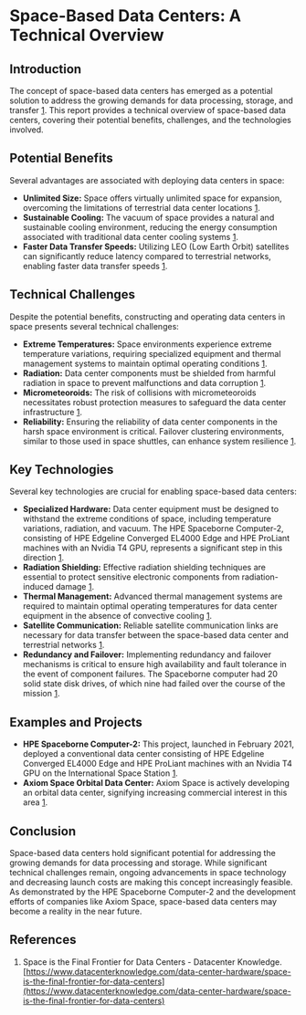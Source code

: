 # Space-Based Data Centers: A Technical Overview

## Introduction

The concept of space-based data centers has emerged as a potential solution to address the growing demands for data processing, storage, and transfer [1](https://www.datacenterknowledge.com/data-center-hardware/space-is-the-final-frontier-for-data-centers). This report provides a technical overview of space-based data centers, covering their potential benefits, challenges, and the technologies involved.

## Potential Benefits

Several advantages are associated with deploying data centers in space:

*   **Unlimited Size:** Space offers virtually unlimited space for expansion, overcoming the limitations of terrestrial data center locations [1](https://www.datacenterknowledge.com/data-center-hardware/space-is-the-final-frontier-for-data-centers).
*   **Sustainable Cooling:** The vacuum of space provides a natural and sustainable cooling environment, reducing the energy consumption associated with traditional data center cooling systems [1](https://www.datacenterknowledge.com/data-center-hardware/space-is-the-final-frontier-for-data-centers).
*   **Faster Data Transfer Speeds:** Utilizing LEO (Low Earth Orbit) satellites can significantly reduce latency compared to terrestrial networks, enabling faster data transfer speeds [1](https://www.datacenterknowledge.com/data-center-hardware/space-is-the-final-frontier-for-data-centers).

## Technical Challenges

Despite the potential benefits, constructing and operating data centers in space presents several technical challenges:

*   **Extreme Temperatures:** Space environments experience extreme temperature variations, requiring specialized equipment and thermal management systems to maintain optimal operating conditions [1](https://www.datacenterknowledge.com/data-center-hardware/space-is-the-final-frontier-for-data-centers).
*   **Radiation:** Data center components must be shielded from harmful radiation in space to prevent malfunctions and data corruption [1](https://www.datacenterknowledge.com/data-center-hardware/space-is-the-final-frontier-for-data-centers).
*   **Micrometeoroids:** The risk of collisions with micrometeoroids necessitates robust protection measures to safeguard the data center infrastructure [1](https://www.datacenterknowledge.com/data-center-hardware/space-is-the-final-frontier-for-data-centers).
*   **Reliability:** Ensuring the reliability of data center components in the harsh space environment is critical. Failover clustering environments, similar to those used in space shuttles, can enhance system resilience [1](https://www.datacenterknowledge.com/data-center-hardware/space-is-the-final-frontier-for-data-centers).

## Key Technologies

Several key technologies are crucial for enabling space-based data centers:

*   **Specialized Hardware:** Data center equipment must be designed to withstand the extreme conditions of space, including temperature variations, radiation, and vacuum. The HPE Spaceborne Computer-2, consisting of HPE Edgeline Converged EL4000 Edge and HPE ProLiant machines with an Nvidia T4 GPU, represents a significant step in this direction [1](https://www.datacenterknowledge.com/data-center-hardware/space-is-the-final-frontier-for-data-centers).
*   **Radiation Shielding:** Effective radiation shielding techniques are essential to protect sensitive electronic components from radiation-induced damage [1](https://www.datacenterknowledge.com/data-center-hardware/space-is-the-final-frontier-for-data-centers).
*   **Thermal Management:** Advanced thermal management systems are required to maintain optimal operating temperatures for data center equipment in the absence of convective cooling [1](https://www.datacenterknowledge.com/data-center-hardware/space-is-the-final-frontier-for-data-centers).
*   **Satellite Communication:** Reliable satellite communication links are necessary for data transfer between the space-based data center and terrestrial networks [1](https://www.datacenterknowledge.com/data-center-hardware/space-is-the-final-frontier-for-data-centers).
*   **Redundancy and Failover:** Implementing redundancy and failover mechanisms is critical to ensure high availability and fault tolerance in the event of component failures. The Spaceborne computer had 20 solid state disk drives, of which nine had failed over the course of the mission [1](https://www.datacenterknowledge.com/data-center-hardware/space-is-the-final-frontier-for-data-centers).

## Examples and Projects

*   **HPE Spaceborne Computer-2:** This project, launched in February 2021, deployed a conventional data center consisting of HPE Edgeline Converged EL4000 Edge and HPE ProLiant machines with an Nvidia T4 GPU on the International Space Station [1](https://www.datacenterknowledge.com/data-center-hardware/space-is-the-final-frontier-for-data-centers).
*   **Axiom Space Orbital Data Center:** Axiom Space is actively developing an orbital data center, signifying increasing commercial interest in this area [1](https://www.datacenterknowledge.com/data-center-hardware/space-is-the-final-frontier-for-data-centers).

## Conclusion

Space-based data centers hold significant potential for addressing the growing demands for data processing and storage. While significant technical challenges remain, ongoing advancements in space technology and decreasing launch costs are making this concept increasingly feasible. As demonstrated by the HPE Spaceborne Computer-2 and the development efforts of companies like Axiom Space, space-based data centers may become a reality in the near future.

## References

1.  Space is the Final Frontier for Data Centers - Datacenter Knowledge. [https://www.datacenterknowledge.com/data-center-hardware/space-is-the-final-frontier-for-data-centers](https://www.datacenterknowledge.com/data-center-hardware/space-is-the-final-frontier-for-data-centers)
